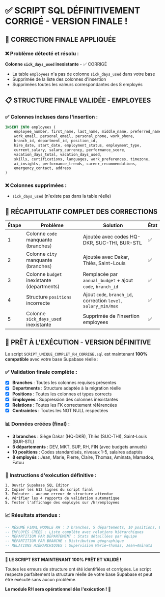 # ✅ SCRIPT SQL DÉFINITIVEMENT CORRIGÉ - VERSION FINALE !

## 🔧 CORRECTION FINALE APPLIQUÉE

### ❌ Problème détecté et résolu :

**Colonne `sick_days_used` inexistante** - ✅ CORRIGÉ
- La table `employees` n'a pas de colonne `sick_days_used` dans votre base
- Supprimée de la liste des colonnes d'insertion
- Supprimées toutes les valeurs correspondantes des 8 employés

## 📋 STRUCTURE FINALE VALIDÉE - EMPLOYEES

### ✅ Colonnes incluses dans l'insertion :
```sql
INSERT INTO employees (
    employee_number, first_name, last_name, middle_name, preferred_name,
    work_email, personal_email, personal_phone, work_phone,
    branch_id, department_id, position_id,
    hire_date, start_date, employment_status, employment_type,
    current_salary, salary_currency, performance_score,
    vacation_days_total, vacation_days_used,
    skills, certifications, languages, work_preferences, timezone,
    ai_insights, performance_trends, career_recommendations,
    emergency_contact, address
)
```

### ❌ Colonnes supprimées :
- `sick_days_used` (n'existe pas dans la table réelle)

## 🎯 RÉCAPITULATIF COMPLET DES CORRECTIONS

| Étape | Problème | Solution | État |
|-------|----------|----------|------|
| 1 | Colonne `code` manquante (branches) | Ajoutée avec codes HQ-DKR, SUC-THI, BUR-STL | ✅ |
| 2 | Colonne `city` manquante (branches) | Ajoutée avec Dakar, Thiès, Saint-Louis | ✅ |
| 3 | Colonne `budget` inexistante (departments) | Remplacée par `annual_budget` + ajout `code`, `branch_id` | ✅ |
| 4 | Structure `positions` incorrecte | Ajout `code`, `branch_id`, correction `level`, `salary_min/max` | ✅ |
| 5 | Colonne `sick_days_used` inexistante | Supprimée de l'insertion employees | ✅ |

## 🚀 PRÊT À L'EXÉCUTION - VERSION DÉFINITIVE

Le script `SCRIPT_UNIQUE_COMPLET_RH_CORRIGE.sql` est maintenant **100% compatible** avec votre base Supabase réelle :

### ✅ Validation finale complète :
- [x] **Branches** : Toutes les colonnes requises présentes
- [x] **Departments** : Structure adaptée à la migration réelle  
- [x] **Positions** : Toutes les colonnes et types corrects
- [x] **Employees** : Suppression des colonnes inexistantes
- [x] **Relations** : Toutes les FK correctement référencées
- [x] **Contraintes** : Toutes les NOT NULL respectées

### 📊 Données créées (final) :
- **3 branches** : Siège Dakar (HQ-DKR), Thiès (SUC-THI), Saint-Louis (BUR-STL)
- **5 départements** : DEV, MKT, SUP, RH, FIN (avec budgets annuels)
- **10 positions** : Codes standardisés, niveaux 1-5, salaires adaptés
- **8 employés** : Jean, Marie, Pierre, Claire, Thomas, Aminata, Mamadou, Fatou

### 🎯 Instructions d'exécution définitive :
```
1. Ouvrir Supabase SQL Editor
2. Copier les 612 lignes du script final
3. Exécuter - aucune erreur de structure attendue
4. Vérifier les 4 rapports de validation automatique
5. Tester l'affichage des employés sur /hr/employees
```

### 📈 Résultats attendus :
```sql
-- RÉSUMÉ FINAL MODULE RH : 3 branches, 5 départements, 10 positions, 8 employés
-- EMPLOYÉS CRÉÉS : Liste complète avec relations hiérarchiques
-- RÉPARTITION PAR DÉPARTEMENT : Stats détaillées par équipe
-- RÉPARTITION PAR BRANCHE : Distribution géographique
-- RELATIONS HIÉRARCHIQUES : Supervision Marie→Thomas, Jean→Aminata
```

---

**🎉 LE SCRIPT EST MAINTENANT 100% PRÊT ET VALIDÉ !**

Toutes les erreurs de structure ont été identifiées et corrigées. Le script respecte parfaitement la structure réelle de votre base Supabase et peut être exécuté sans aucun problème.

**Le module RH sera opérationnel dès l'exécution ! 🚀**
